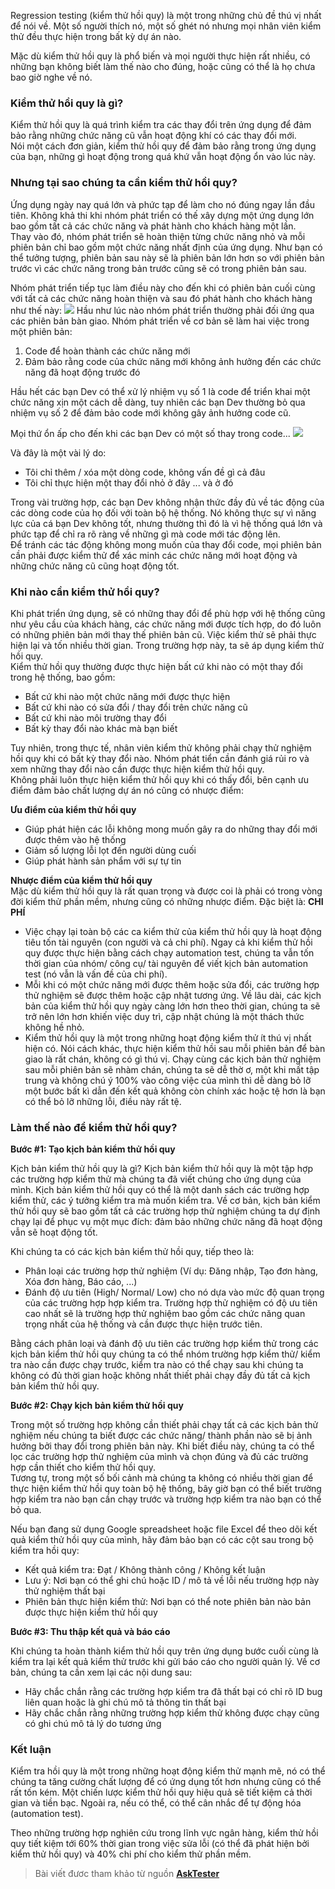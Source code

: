 Regression testing (kiểm thử hồi quy) là một trong những chủ đề thú vị nhất để nói về. Một số người thích nó, một số ghét nó nhưng mọi nhân viên kiểm thử đều thực hiện trong bất kỳ dự án nào.

Mặc dù kiểm thử hồi quy là phổ biến và mọi người thực hiện rất nhiều, có những bạn không biết làm thế nào cho đúng, hoặc cũng có thể là họ chưa bao giờ nghe về nó.

### Kiểm thử hồi quy là gì?
Kiểm thử hồi quy là quá trình kiểm tra các thay đổi trên ứng dụng để đảm bảo rằng những chức năng cũ vẫn hoạt động khí có các thay đổi mới.\
Nói một cách đơn giản, kiểm thử hồi quy để đảm bảo rằng trong ứng dụng của bạn, những gì hoạt động trong quá khứ vẫn hoạt động ổn vào lúc này.

### Nhưng tại sao chúng ta cần kiểm thử hồi quy?

Ứng dụng ngày nay quá lớn và phức tạp để làm cho nó đúng ngay lần đầu tiên. Không khả thi khi nhóm phát triển có thế xây dựng một ứng dụng lớn bao gồm tất cả các chức năng và phát hành cho khách hàng một lần.\
Thay vào đó, nhóm phát triển sẽ hoàn thiện từng chức năng nhỏ và mỗi phiên bản chỉ bao gồm một chức năng nhất định của ứng dụng. Như bạn có thể tưởng tượng, phiên bản sau này sẽ là phiên bản lớn hơn so với phiên bản trước vì các chức năng trong bản trước cũng sẽ có trong phiên bản sau.

Nhóm phát triển tiếp tục làm điều này cho đến khi có phiên bản cuối cùng với tất cả các chức năng hoàn thiện và sau đó phát hành cho khách hàng như thế này:
![](https://images.viblo.asia/3b5e09ae-12fa-4883-8fa0-55d052bb5b83.jpg)
Hầu như lúc nào nhóm phát triển thường phải đối ứng qua các phiên bản bàn giao. Nhóm phát triển về cơ bản sẽ làm hai việc trong một phiên bản:

1. Code để hoàn thành các chức năng mới 
1. Đảm bảo rằng code của chức năng mới không ảnh hưởng đến các chức năng đã hoạt động trước đó

Hầu hết các bạn Dev có thể xử lý nhiệm vụ số 1 là code để triển khai một chức năng xịn một cách dễ dàng, tuy nhiên các bạn Dev thường bỏ qua nhiệm vụ số 2 để đảm bảo code mới không gây ảnh hưởng code cũ.

Mọi thứ ổn ấp cho đến khi các bạn Dev có một số thay trong code...
![](https://images.viblo.asia/b7326a3d-3e9f-46c2-96eb-0a6ad55d70d5.jpg)

Và đây là một vài lý do:
* Tôi chỉ thêm / xóa một dòng code, không vấn đề gì cả đâu
* Tôi chỉ thực hiện một thay đổi nhỏ ở đây ... và ở đó

Trong vài trường hợp, các bạn Dev không nhận thức đầy đủ về tác động của các dòng code của họ đối với toàn bộ hệ thống. Nó không thực sự vì năng lực của cá bạn Dev không tốt, nhưng thường thì đó là vì hệ thống quá lớn và phức tạp để chỉ ra rõ ràng về những gì mà code mới tác động lên.\
Để tránh các tác động không mong muốn của thay đổi code, mọi phiên bản cần phải được kiểm thử để xác minh các chức năng mới hoạt động và những chức năng cũ cũng hoạt động tốt. 

### Khi nào cần kiểm thử hồi quy?

Khi phát triển ứng dụng, sẽ có những thay đổi để phù hợp với hệ thống cũng như yêu cầu của khách hàng, các chức năng mới được tích hợp, do đó luôn có những phiên bản mới thay thế phiên bản cũ. Việc kiểm thử sẽ phải thực hiện lại và tốn nhiều thời gian. Trong trường hợp này, ta sẽ áp dụng kiểm thử hồi quy.\
Kiểm thử hồi quy thường được thực hiện bất cứ khi nào có một thay đổi trong hệ thống, bao gồm:
* Bất cứ khi nào một chức năng mới được thực hiện
* Bất cứ khi nào có sửa đổi / thay đổi trên chức năng cũ  
* Bất cứ khi nào môi trường thay đổi
* Bất kỳ thay đổi nào khác mà bạn biết

Tuy nhiên, trong thực tế, nhân viên kiểm thử không phải chạy thử nghiệm hồi quy khi có bất kỳ thay đổi nào. Nhóm phát tiển cần đánh giá rủi ro và xem những thay đổi nào cần được thực hiện kiểm thử hồi quy. \
Không phải luôn thực hiện kiểm thử hồi quy khi có thấy đổi, bên cạnh ưu điểm đảm bảo chất lượng dự án nó cũng có nhược điểm:

**Ưu điểm của kiểm thử hồi quy**
* Giúp phát hiện các lỗi không mong muốn gây ra do những thay đổi mới được thêm vào hệ thống
* Giảm số lượng lỗi lọt đến người dùng cuối
* Giúp phát hành sản phẩm với sự tự tin

**Nhược điểm của kiểm thử hồi quy**\
 Mặc dù kiểm thử hồi quy là rất quan trọng và được coi là phải có trong  vòng đời kiểm thử phần mềm, nhưng cũng có những nhược điểm. Đặc biệt là: **CHI PHÍ**
*  Việc chạy lại toàn bộ các ca kiểm thử của kiểm thử hồi quy là hoạt động tiêu tốn tài nguyên (con người và cả chi phí). Ngay cả khi kiểm thử hồi quy được thực hiện bằng cách chạy automation test, chúng ta vẫn tốn thời gian của nhóm/ công cụ/ tài nguyên để viết kịch bản automation test (nó vẫn là vấn đề của chi phí).
*  Mỗi khi có một chức năng mới được thêm hoặc sửa đổi, các trường hợp thử nghiệm sẽ được thêm hoặc cập nhật tương ứng. Về lâu dài, các kịch bản của kiểm thử hồi quy ngày càng lớn hơn theo thời gian, chúng ta sẽ trở nên lớn hơn khiến việc duy trì, cập nhật chúng là một thách thức không hề nhỏ.
*  Kiểm thử hồi quy là một trong những hoạt động kiểm thử ít thú vị nhất hiện có. Nói cách khác, thực hiện kiểm thử hồi sau mỗi phiên bản để bàn giao là rất chán, không có gì thú vị. Chạy cùng các kịch bản thử nghiệm sau mỗi phiên bản sẽ nhàm chán, chúng ta sẽ dễ thờ ơ, một khi mất tập trung và không chú ý 100% vào công việc của mình thì dễ dàng bỏ lỡ một bước bất kì dẫn đến kết quả không còn chính xác hoặc tệ hơn là bạn có thể bỏ lỡ những lỗi, điều này rất tệ.
 
###  Làm thế nào để kiểm thử hồi quy?
**Bước #1: Tạo kịch bản kiểm thử hồi quy**

Kịch bản kiểm thử hồi quy là gì? Kịch bản kiểm thử hồi quy là một tập hợp các trường hợp kiểm thử mà chúng ta đã viết chúng cho ứng dụng của mình. Kịch bản kiểm thử hồi quy có thể là một danh sách các trường hợp kiểm thử, các ý tưởng kiểm tra mà muốn kiểm tra. Về cơ bản, kịch bản kiểm thử hồi quy sẽ bao gồm tất cả các trường hợp thử nghiệm chúng ta dự định chạy lại để phục vụ một mục đích: đảm bảo những chức năng đã hoạt động vẫn sẽ hoạt động tốt.

Khi chúng ta có các kịch bản kiểm thử hồi quy, tiếp theo là:
* Phân loại các trường hợp thử nghiệm (Ví dụ: Đăng nhập, Tạo đơn hàng, Xóa đơn hàng, Báo cáo, ...)
* Đánh độ ưu tiên (High/ Normal/ Low) cho nó dựa vào mức độ quan trọng của các trường hợp hợp kiểm tra. Trường hợp thử nghiệm có độ ưu tiên cao nhất sẽ là trường hợp thử nghiệm bao gồm các chức năng quan trọng nhất của hệ thống và cần được thực hiện trước tiên.

Bằng cách phân loại và đánh độ ưu tiên các trường hợp kiểm thử trong các kịch bản kiểm thử hồi quy chúng ta có thể nhóm trường hợp kiểm thử/ kiểm tra nào cần được chạy trước, kiểm tra nào có thể chạy sau khi chúng ta không có đủ thời gian hoặc không nhất thiết phải chạy đầy đủ tất cả kịch bản kiểm thử hồi quy.

**Bước #2: Chạy kịch bản kiểm thử hồi quy**

Trong một số trường hợp không cần thiết phải chạy tất cả các kịch bản thử nghiệm nếu chúng ta biết được các chức năng/ thành phần nào sẽ bị ảnh hưởng bởi thay đổi trong phiên bản này. Khi biết điều này, chúng ta có thể lọc các trường hợp thử nghiệm của mình và chọn đúng và đủ các trường hợp cần thiết cho kiểm thử hồi quy. \
Tương tự, trong một số bối cảnh mà chúng ta không có nhiều thời gian để thực hiện kiểm thử hồi quy toàn bộ hệ thống, bây giờ bạn có thể biết trường hợp kiểm tra nào bạn cần chạy trước và trường hợp kiểm tra nào bạn có thể bỏ qua.

Nếu bạn đang sử dụng Google spreadsheet hoặc file Excel để theo dõi kết quả kiểm thử hồi quy của mình, hãy đảm bảo bạn có các cột sau trong bộ kiểm tra hồi quy:
* Kết quả kiểm tra: Đạt / Không thành công / Không kết luận
* Lưu ý: Nơi bạn có thể ghi chú hoặc ID / mô tả về lỗi nếu trường hợp này thử nghiệm thất bại
* Phiên bản thực hiện kiểm thử: Nơi bạn có thể note phiên bản nào bản được thực hiện kiểm thử hồi quy

**Bước #3: Thu thập kết quả và báo cáo**

Khi chúng ta hoàn thành kiểm thử hồi quy trên ứng dụng bước cuối cùng là kiểm tra lại kết quả kiểm thử trước khi gửi báo cáo cho người quản lý. Về cơ bản, chúng ta cần xem lại các nội dung sau:
* Hãy chắc chắn rằng các trường hợp kiểm tra đã thất bại có chỉ rõ ID bug liên quan hoặc là ghi chú mô tả thông tin thất bại
* Hãy chắc chắn rằng những trường  hợp kiểm thử không được chạy cũng có ghi chú mô tả lý do tương ứng
###  Kết luận

Kiểm tra hồi quy là một trong những hoạt động kiểm thử mạnh mẽ, nó có thể chúng ta tăng cường chất lượng để có ứng dụng tốt hơn nhưng cũng có thể rất tốn kém. Một chiến lược kiểm thử hồi quy hiệu quả sẽ tiết kiệm cả thời gian và tiền bạc. Ngoài ra, nếu có thể, có thể cân nhắc để tự động hóa (automation test).

Theo những trường hợp nghiên cứu trong lĩnh vực ngân hàng, kiểm thử hồi quy tiết kiệm tới 60% thời gian trong việc sửa lỗi (có thể đã phát hiện bởi kiểm thử hồi quy) và 40% chi phí cho kiểm thử phần mềm.

>  Bài viết đươc tham khảo từ nguồn **[AskTester](https://www.asktester.com/regression-testing-what-why-when-how/)**